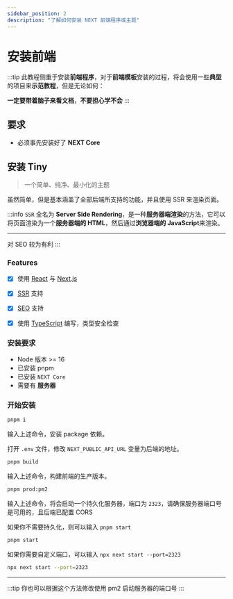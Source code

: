 ```yaml
---
sidebar_position: 2
description: "了解如何安装 NEXT 前端程序或主题"
---
```


# 安装前端

:::tip
此教程侧重于安装**前端程序**，对于**前端模板**安装的过程，将会使用一些**典型**的项目来**示范教程**，但是无论如何：

**一定要带着脑子来看文档**，**不要担心学不会**
:::

## 要求

- 必须事先安装好了 **NEXT Core**


## 安装 Tiny

> 一个简单、纯净、最小化的主题

虽然简单，但是基本涵盖了全部后端所支持的功能，并且使用 SSR 来渲染页面。

:::info
`SSR` 全名为 **Server Side Rendering**，是一种**服务器端渲染**的方法，它可以将页面渲染为一个**服务器端的 HTML**，然后通过**浏览器端的 JavaScript**来渲染。

---

对 SEO 较为有利
:::

### Features

- [X] 使用 [React](https://reactjs.org/) 与 [Next.js](https://nextjs.org/)
- [X] [SSR](https://nextjs.org/docs/basic-features/server-side-rendering) 支持
- [X] [SEO](https://nextjs.org/docs/basic-features/seo) 支持
- [X] 使用 [TypeScript](https://www.typescriptlang.org/) 编写，类型安全检查



### 安装要求

- Node 版本 >= 16
- 已安装 pnpm
- 已安装 `NEXT Core`
- 需要有 **服务器**

### 开始安装

```bash
pnpm i
```

输入上述命令，安装 package 依赖。

打开 `.env` 文件，修改 `NEXT_PUBLIC_API_URL` 变量为后端的地址。


```bash
pnpm build
```

输入上述命令，构建前端的生产版本。

```bash
pnpm prod:pm2
```

输入上述命令，将会启动一个持久化服务器，端口为 `2323`，请确保服务器端口号是可用的，且后端已配置 CORS

如果你不需要持久化，则可以输入 `pnpm start`

```bash
pnpm start
```

如果你需要自定义端口，可以输入 `npx next start --port=2323`

```bash
npx next start --port=2323
```

---

:::tip
你也可以根据这个方法修改使用 pm2 启动服务器的端口号
:::